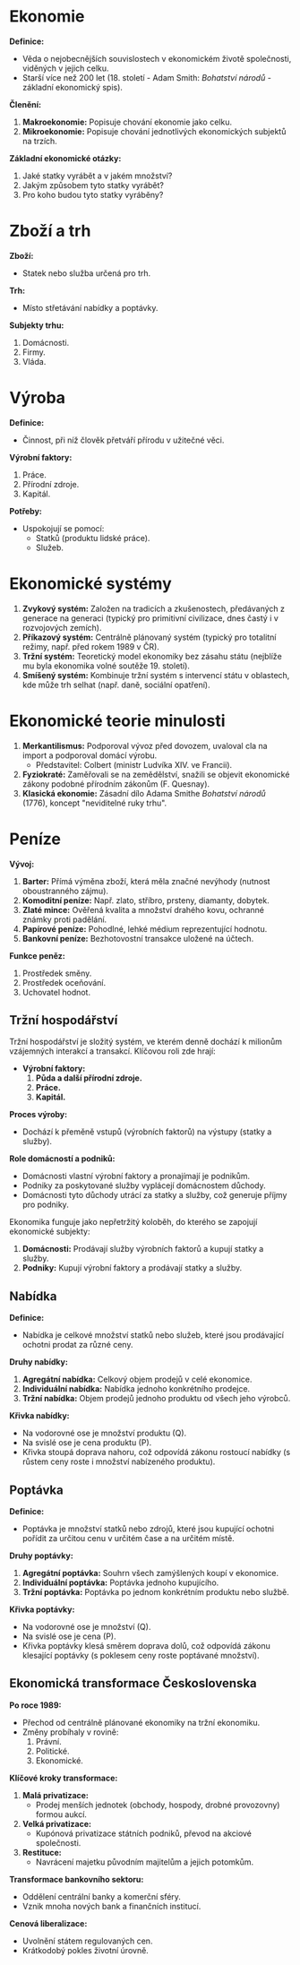 # Ekonomie

**Definice:**  
- Věda o nejobecnějších souvislostech v ekonomickém životě společnosti, viděných v jejich celku.  
- Starší více než 200 let (18. století - Adam Smith: *Bohatství národů* - základní ekonomický spis).

**Členění:**  
1. **Makroekonomie:** Popisuje chování ekonomie jako celku.  
2. **Mikroekonomie:** Popisuje chování jednotlivých ekonomických subjektů na trzích.  

**Základní ekonomické otázky:**  
1. Jaké statky vyrábět a v jakém množství?  
2. Jakým způsobem tyto statky vyrábět?  
3. Pro koho budou tyto statky vyráběny?  



# Zboží a trh

**Zboží:**  
- Statek nebo služba určená pro trh.

**Trh:**  
- Místo střetávání nabídky a poptávky.  

**Subjekty trhu:**  
1. Domácnosti.  
2. Firmy.  
3. Vláda.  



# Výroba

**Definice:**  
- Činnost, při níž člověk přetváří přírodu v užitečné věci.

**Výrobní faktory:**  
1. Práce.  
2. Přírodní zdroje.  
3. Kapitál.  

**Potřeby:**  
- Uspokojují se pomocí:  
  - Statků (produktu lidské práce).  
  - Služeb.  



# Ekonomické systémy

1. **Zvykový systém:** Založen na tradicích a zkušenostech, předávaných z generace na generaci (typický pro primitivní civilizace, dnes častý i v rozvojových zemích).  
2. **Příkazový systém:** Centrálně plánovaný systém (typický pro totalitní režimy, např. před rokem 1989 v ČR).  
3. **Tržní systém:** Teoretický model ekonomiky bez zásahu státu (nejblíže mu byla ekonomika volné soutěže 19. století).  
4. **Smíšený systém:** Kombinuje tržní systém s intervencí státu v oblastech, kde může trh selhat (např. daně, sociální opatření).  



# Ekonomické teorie minulosti

1. **Merkantilismus:** Podporoval vývoz před dovozem, uvaloval cla na import a podporoval domácí výrobu.  
   - Představitel: Colbert (ministr Ludvíka XIV. ve Francii).  
2. **Fyziokraté:** Zaměřovali se na zemědělství, snažili se objevit ekonomické zákony podobné přírodním zákonům (F. Quesnay).  
3. **Klasická ekonomie:** Zásadní dílo Adama Smithe *Bohatství národů* (1776), koncept "neviditelné ruky trhu".  



# Peníze

**Vývoj:**  
1. **Barter:** Přímá výměna zboží, která měla značné nevýhody (nutnost oboustranného zájmu).  
2. **Komoditní peníze:** Např. zlato, stříbro, prsteny, diamanty, dobytek.  
3. **Zlaté mince:** Ověřená kvalita a množství drahého kovu, ochranné známky proti padělání.  
4. **Papírové peníze:** Pohodlné, lehké médium reprezentující hodnotu.  
5. **Bankovní peníze:** Bezhotovostní transakce uložené na účtech.  

**Funkce peněz:**  
1. Prostředek směny.  
2. Prostředek oceňování.  
3. Uchovatel hodnot.  



## Tržní hospodářství

Tržní hospodářství je složitý systém, ve kterém denně dochází k milionům vzájemných interakcí a transakcí. Klíčovou roli zde hrají:

- **Výrobní faktory:**
  1. **Půda a další přírodní zdroje.**
  2. **Práce.**
  3. **Kapitál.**

**Proces výroby:**  
- Dochází k přeměně vstupů (výrobních faktorů) na výstupy (statky a služby).  

**Role domácností a podniků:**  
- Domácnosti vlastní výrobní faktory a pronajímají je podnikům.  
- Podniky za poskytované služby vyplácejí domácnostem důchody.  
- Domácnosti tyto důchody utrácí za statky a služby, což generuje příjmy pro podniky.  

Ekonomika funguje jako nepřetržitý koloběh, do kterého se zapojují ekonomické subjekty:  
1. **Domácnosti:** Prodávají služby výrobních faktorů a kupují statky a služby.  
2. **Podniky:** Kupují výrobní faktory a prodávají statky a služby.  



## Nabídka

**Definice:**  
- Nabídka je celkové množství statků nebo služeb, které jsou prodávající ochotni prodat za různé ceny.  

**Druhy nabídky:**  
1. **Agregátní nabídka:** Celkový objem prodejů v celé ekonomice.  
2. **Individuální nabídka:** Nabídka jednoho konkrétního prodejce.  
3. **Tržní nabídka:** Objem prodejů jednoho produktu od všech jeho výrobců.  

**Křivka nabídky:**  
- Na vodorovné ose je množství produktu (Q).  
- Na svislé ose je cena produktu (P).  
- Křivka stoupá doprava nahoru, což odpovídá zákonu rostoucí nabídky (s růstem ceny roste i množství nabízeného produktu).  



## Poptávka

**Definice:**  
- Poptávka je množství statků nebo zdrojů, které jsou kupující ochotni pořídit za určitou cenu v určitém čase a na určitém místě.  

**Druhy poptávky:**  
1. **Agregátní poptávka:** Souhrn všech zamýšlených koupí v ekonomice.  
2. **Individuální poptávka:** Poptávka jednoho kupujícího.  
3. **Tržní poptávka:** Poptávka po jednom konkrétním produktu nebo službě.  

**Křivka poptávky:**  
- Na vodorovné ose je množství (Q).  
- Na svislé ose je cena (P).  
- Křivka poptávky klesá směrem doprava dolů, což odpovídá zákonu klesající poptávky (s poklesem ceny roste poptávané množství).  



## Ekonomická transformace Československa

**Po roce 1989:**  
- Přechod od centrálně plánované ekonomiky na tržní ekonomiku.  
- Změny probíhaly v rovině:  
  1. Právní.  
  2. Politické.  
  3. Ekonomické.  

**Klíčové kroky transformace:**  
1. **Malá privatizace:**  
   - Prodej menších jednotek (obchody, hospody, drobné provozovny) formou aukcí.  
2. **Velká privatizace:**  
   - Kupónová privatizace státních podniků, převod na akciové společnosti.  
3. **Restituce:**  
   - Navrácení majetku původním majitelům a jejich potomkům.  

**Transformace bankovního sektoru:**  
- Oddělení centrální banky a komerční sféry.  
- Vznik mnoha nových bank a finančních institucí.  

**Cenová liberalizace:**  
- Uvolnění státem regulovaných cen.  
- Krátkodobý pokles životní úrovně.  

